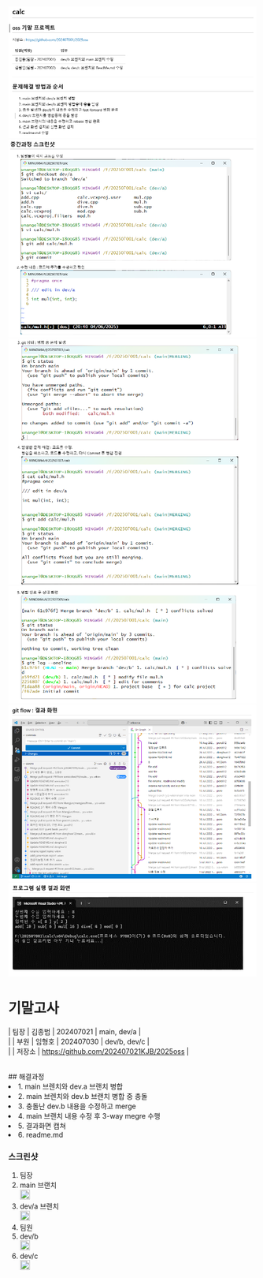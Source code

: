 ![스크린샷1](images/screenshot_1.png)
![스크린샷1](images/screenshot_2.png)
![스크린샷1](images/screenshot_3.png)
![스크린샷1](images/screenshot_4.png)
![스크린샷1](images/screenshot_5.png)
![스크린샷1](images/screenshot_6.png)

# 기말고사

| 팀장 | 김종범 | 202407021 | main, dev/a | <br>|
| 부원 | 임형호 | 202407030 | dev/b, dev/c |<br>|
| 저장소 | https://github.com/202407021KJB/2025oss |

<br/>
## 해결과정
<li>1. main 브렌치와 dev.a 브랜치 병합</li>
<li>2. main 브렌치와 dev.b 브랜치 병합 중 충돌</li>
<li>3. 충돌난 dev.b 내용을 수정하고 merge </li>
<li>4. main 브랜치 내용 수정 후 3-way megre 수행 </li>
<li>5. 결과화면 캡쳐 </li>
<li>6. readme.md </li>


### 스크린샷
<ol>
<li>팀장</li>
<li>main 브랜치</li>
<img src = "https://user-images.githubusercontent.com/100755512/192139373-9607aff5-3b2b-4fc5-8b9b-795c4d59f408.png" width="20" height = "20"/>

<li>dev/a 브랜치</li>
<img src = "https://user-images.githubusercontent.com/100755512/192139373-9607aff5-3b2b-4fc5-8b9b-795c4d59f408.png" width="20" height = "20"/>

<li>팀원</li>
<li>dev/b</li>
<img src = "https://user-images.githubusercontent.com/100755512/192139373-9607aff5-3b2b-4fc5-8b9b-795c4d59f408.png" width="20" height = "20"/>

<li>dev/c</li>
<img src = "https://user-images.githubusercontent.com/100755512/192139373-9607aff5-3b2b-4fc5-8b9b-795c4d59f408.png" width="20" height = "20"/>
